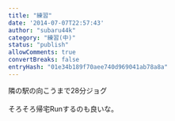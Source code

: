 ```yaml
---
title: "練習"
date: '2014-07-07T22:57:43'
author: "subaru44k"
category: "練習(中)"
status: "publish"
allowComments: true
convertBreaks: false
entryHash: "01e34b189f70aee740d969041ab78a8a"
---
```

隣の駅の向こうまで28分ジョグ<br>
<br>
そろそろ帰宅Runするのも良いな。
